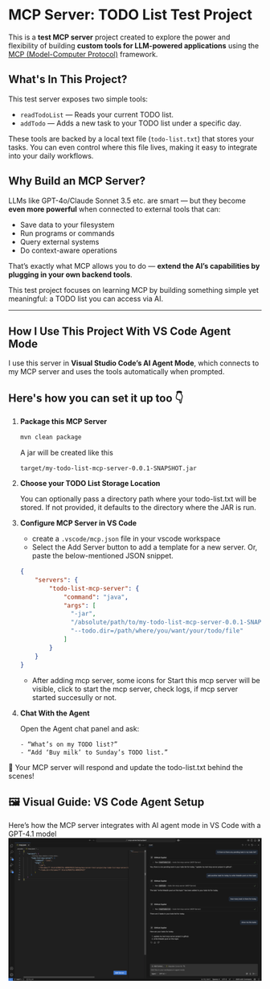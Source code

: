 # MCP Server: TODO List Test Project

This is a **test MCP server** project created to explore the power and flexibility of building 
**custom tools for LLM-powered applications** using 
the [MCP (Model-Computer Protocol)](https://github.com/openai/magic) framework.

## What's In This Project?

This test server exposes two simple tools:

- `readTodoList` — Reads your current TODO list.
- `addTodo` — Adds a new task to your TODO list under a specific day.

These tools are backed by a local text file (`todo-list.txt`) that stores your tasks. 
You can even control where this file lives, making it easy to integrate into your daily workflows.

## Why Build an MCP Server?

LLMs like GPT-4o/Claude Sonnet 3.5 etc. are smart — but they become **even more powerful** when connected to external 
tools that can:

- Save data to your filesystem
- Run programs or commands
- Query external systems
- Do context-aware operations

That’s exactly what MCP allows you to do — **extend the AI’s capabilities by plugging in your own backend tools**.

This test project focuses on learning MCP by building something simple yet meaningful: a TODO list you can access via AI.

---

## How I Use This Project With VS Code Agent Mode

I use this server in **Visual Studio Code’s AI Agent Mode**, which connects to my MCP server and uses the tools 
automatically when prompted.

Here's how you can set it up too 👇
---

1. **Package this MCP Server**

   ```bash
   mvn clean package
   ```
   A jar will be created like this
   ```
   target/my-todo-list-mcp-server-0.0.1-SNAPSHOT.jar
   ```
   
2. **Choose your TODO List Storage Location**

   You can optionally pass a directory path where your todo-list.txt will be stored. If not provided, 
   it defaults to the directory where the JAR is run.

3. **Configure MCP Server in VS Code**

    - create a `.vscode/mcp.json` file in your vscode workspace
    - Select the Add Server button to add a template for a new server. Or, paste the below-mentioned JSON snippet.
    ```json
    {
        "servers": {
            "todo-list-mcp-server": {
                "command": "java",
                "args": [
                  "-jar",
                  "/absolute/path/to/my-todo-list-mcp-server-0.0.1-SNAPSHOT.jar",
                  "--todo.dir=/path/where/you/want/your/todo/file"
                ]
            }
        }
    }
    ```
    - After adding mcp server, some icons for Start this mcp server will be visible, click to start the mcp server,
      check logs, if mcp server started succesully or not.

4. **Chat With the Agent**
   
    Open the Agent chat panel and ask:

    ```
    - “What’s on my TODO list?”
    - “Add ‘Buy milk’ to Sunday’s TODO list.”
    ```
   
🎉 Your MCP server will respond and update the todo-list.txt behind the scenes!

## 🖼️ Visual Guide: VS Code Agent Setup

Here’s how the MCP server integrates with AI agent mode in VS Code with a GPT-4.1 model
![VS Code MCP Agent Setup](images/todo-list-mcp-server-vs-code.png)
